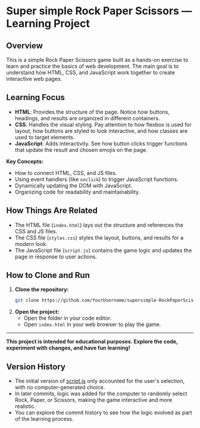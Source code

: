 # Super simple Rock Paper Scissors — Learning Project

## Overview
This is a simple Rock Paper Scissors game built as a hands-on exercise to learn and practice the basics of web development. The main goal is to understand how HTML, CSS, and JavaScript work together to create interactive web pages.

## Learning Focus

- **HTML**: Provides the structure of the page. Notice how buttons, headings, and results are organized in different containers.
- **CSS**: Handles the visual styling. Pay attention to how flexbox is used for layout, how buttons are styled to look interactive, and how classes are used to target elements.
- **JavaScript**: Adds interactivity. See how button clicks trigger functions that update the result and chosen emojis on the page.

**Key Concepts:**
- How to connect HTML, CSS, and JS files.
- Using event handlers (like `onclick`) to trigger JavaScript functions.
- Dynamically updating the DOM with JavaScript.
- Organizing code for readability and maintainability.

## How Things Are Related

- The HTML file (`index.html`) lays out the structure and references the CSS and JS files.
- The CSS file (`styles.css`) styles the layout, buttons, and results for a modern look.
- The JavaScript file (`script.js`) contains the game logic and updates the page in response to user actions.

## How to Clone and Run

1. **Clone the repository:**
   ```sh
   git clone https://github.com/YourUsername/supersimple-RockPaperScissor.git
   ```
2. **Open the project:**
   - Open the folder in your code editor.
   - Open `index.html` in your web browser to play the game.

---

**This project is intended for educational purposes. Explore the code, experiment with changes, and have fun learning!**

## Version History

- The initial version of [script.js](cci:7://file:///c:/Programmering/practice/testing/script.js:0:0-0:0) only accounted for the user's selection, with no computer-generated choice.
- In later commits, logic was added for the computer to randomly select Rock, Paper, or Scissors, making the game interactive and more realistic.
- You can explore the commit history to see how the logic evolved as part of the learning process.